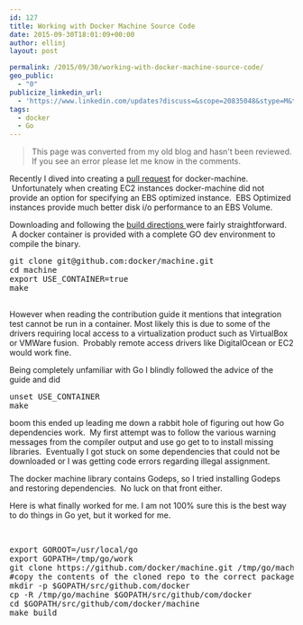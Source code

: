 ```yaml
---
id: 127
title: Working with Docker Machine Source Code
date: 2015-09-30T18:01:09+00:00
author: ellinj
layout: post

permalink: /2015/09/30/working-with-docker-machine-source-code/
geo_public:
  - "0"
publicize_linkedin_url:
  - 'https://www.linkedin.com/updates?discuss=&scope=20835048&stype=M&topic=6055048561471602688&type=U&a=Y5ZP'
tags:
  - docker
  - Go
---
```


>This page was converted from my old blog and hasn't been reviewed. If you see an error please let me know in the comments.

Recently I dived into creating a <a href="https://github.com/docker/machine/pull/1905" target="_blank">pull request</a> for docker-machine.  Unfortunately when creating EC2 instances docker-machine did not provide an option for specifying an EBS optimized instance.  EBS Optimized instances provide much better disk i/o performance to an EBS Volume.

Downloading and following the <a href="https://github.com/docker/machine/blob/master/CONTRIBUTING.md" target="_blank">build directions </a>were fairly straightforward.  A docker container is provided with a complete GO dev environment to compile the binary.

<pre class="lang:text decode:true" >git clone git@github.com:docker/machine.git
cd machine
export USE_CONTAINER=true
make

</pre>

However when reading the contribution guide it mentions that integration test cannot be run in a container. Most likely this is due to some of the drivers requiring local access to a virtualization product such as VirtualBox or VMWare fusion.  Probably remote access drivers like DigitalOcean or EC2 would work fine.

Being completely unfamiliar with Go I blindly followed the advice of the guide and did

<pre class="lang:text decode:true" >unset USE_CONTAINER
make
</pre>

boom this ended up leading me down a rabbit hole of figuring out how Go dependencies work.  My first attempt was to follow the various warning messages from the compiler output and use go get to to install missing libraries.  Eventually I got stuck on some dependencies that could not be downloaded or I was getting code errors regarding illegal assignment.

The docker machine library contains Godeps, so I tried installing Godeps and restoring dependencies.  No luck on that front either.

Here is what finally worked for me. I am not 100% sure this is the best way to do things in Go yet, but it worked for me.

&nbsp;

<pre class="lang:text decode:true" >export GOROOT=/usr/local/go
export GOPATH=/tmp/go/work
git clone https://github.com/docker/machine.git /tmp/go/machine
#copy the contents of the cloned repo to the correct package in your $GOPATH
mkdir -p $GOPATH/src/github.com/docker
cp -R /tmp/go/machine $GOPATH/src/github/com/docker
cd $GOPATH/src/github/com/docker/machine
make build

</pre>